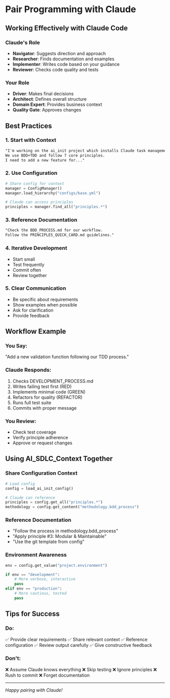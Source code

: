 # Pair Programming with Claude

## Working Effectively with Claude Code

### Claude's Role
- **Navigator**: Suggests direction and approach
- **Researcher**: Finds documentation and examples
- **Implementer**: Writes code based on your guidance
- **Reviewer**: Checks code quality and tests

### Your Role
- **Driver**: Makes final decisions
- **Architect**: Defines overall structure
- **Domain Expert**: Provides business context
- **Quality Gate**: Approves changes

## Best Practices

### 1. Start with Context
```markdown
"I'm working on the ai_init project which installs Claude task management.
We use BDD+TDD and follow 7 core principles.
I need to add a new feature for..."
```

### 2. Use Configuration
```python
# Share config for context
manager = ConfigManager()
manager.load_hierarchy("configs/base.yml")

# Claude can access principles
principles = manager.find_all("principles.*")
```

### 3. Reference Documentation
```markdown
"Check the BDD_PROCESS.md for our workflow.
Follow the PRINCIPLES_QUICK_CARD.md guidelines."
```

### 4. Iterative Development
- Start small
- Test frequently
- Commit often
- Review together

### 5. Clear Communication
- Be specific about requirements
- Show examples when possible
- Ask for clarification
- Provide feedback

## Workflow Example

### You Say:
"Add a new validation function following our TDD process."

### Claude Responds:
1. Checks DEVELOPMENT_PROCESS.md
2. Writes failing test first (RED)
3. Implements minimal code (GREEN)
4. Refactors for quality (REFACTOR)
5. Runs full test suite
6. Commits with proper message

### You Review:
- Check test coverage
- Verify principle adherence
- Approve or request changes

## Using AI_SDLC_Context Together

### Share Configuration Context
```python
# Load config
config = load_ai_init_config()

# Claude can reference
principles = config.get_all("principles.*")
methodology = config.get_content("methodology.bdd_process")
```

### Reference Documentation
- "Follow the process in methodology.bdd_process"
- "Apply principle #3: Modular & Maintainable"
- "Use the git template from config"

### Environment Awareness
```python
env = config.get_value("project.environment")

if env == "development":
    # More verbose, interactive
    pass
elif env == "production":
    # More cautious, tested
    pass
```

## Tips for Success

### Do:
✅ Provide clear requirements
✅ Share relevant context
✅ Reference configuration
✅ Review output carefully
✅ Give constructive feedback

### Don't:
❌ Assume Claude knows everything
❌ Skip testing
❌ Ignore principles
❌ Rush to commit
❌ Forget documentation

---

*Happy pairing with Claude!*
